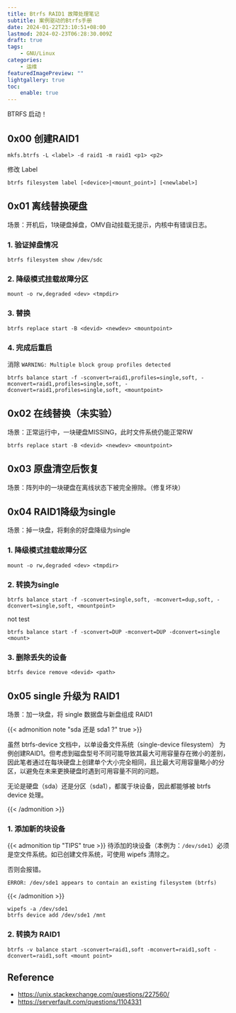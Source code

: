 ```yaml
---
title: Btrfs RAID1 故障处理笔记
subtitle: 案例驱动的Btrfs手册
date: 2024-01-22T23:10:51+08:00
lastmod: 2024-02-23T06:28:30.009Z
draft: true
tags:
    - GNU/Linux
categories:
    - 运维
featuredImagePreview: ""
lightgallery: true
toc:
    enable: true
---
```


BTRFS 启动！

<!--more-->

## 0x00 创建RAID1

```shell
mkfs.btrfs -L <label> -d raid1 -m raid1 <p1> <p2>
```

修改 Label

```shell
btrfs filesystem label [<device>|<mount_point>] [<newlabel>]
```

## 0x01 离线替换硬盘

场景：开机后，1块硬盘掉盘，OMV自动挂载无提示，内核中有错误日志。

### 1. 验证掉盘情况

```shell
btrfs filesystem show /dev/sdc
```

### 2. 降级模式挂载故障分区

```shell
mount -o rw,degraded <dev> <tmpdir>
```

### 3. 替换

```shell
btrfs replace start -B <devid> <newdev> <mountpoint>
```

### 4. 完成后重启

消除 `WARNING: Multiple block group profiles detected`

```shell
btrfs balance start -f -sconvert=raid1,profiles=single,soft, -mconvert=raid1,profiles=single,soft, -dconvert=raid1,profiles=single,soft, <mountpoint>
```

## 0x02 在线替换（未实验）

场景：正常运行中，一块硬盘MISSING，此时文件系统仍能正常RW

```shell
btrfs replace start -B <devid> <newdev> <mountpoint>
```

## 0x03 原盘清空后恢复

场景：阵列中的一块硬盘在离线状态下被完全擦除。（修复坏块）

## 0x04 RAID1降级为single

场景：掉一块盘，将剩余的好盘降级为single

### 1. 降级模式挂载故障分区

```shell
mount -o rw,degraded <dev> <tmpdir>
```

### 2. 转换为single

```shell
btrfs balance start -f -sconvert=single,soft, -mconvert=dup,soft, -dconvert=single,soft, <mountpoint>
```

not test

```shell
btrfs balance start -f -sconvert=DUP -mconvert=DUP -dconvert=single <mount>
```

### 3. 删除丢失的设备

```shell
btrfs device remove <devid> <path>
```

## 0x05 single 升级为 RAID1

场景：加一块盘，将 single 数据盘与新盘组成 RAID1

{{< admonition note "sda 还是 sda1 ?" true >}}

虽然 btrfs-device 文档中，以单设备文件系统（single-device filesystem） 为例创建RAID1。但考虑到磁盘型号不同可能导致其最大可用容量存在微小的差别，因此笔者通过在每块硬盘上创建单个大小完全相同，且比最大可用容量略小的分区，以避免在未来更换硬盘时遇到可用容量不同的问题。

无论是硬盘（sda）还是分区（sda1），都属于块设备，因此都能够被 btrfs device 处理。

{{< /admonition >}}

### 1. 添加新的块设备

{{< admonition tip "TIPS" true >}}
待添加的块设备（本例为：`/dev/sde1`）必须是空文件系统。如已创建文件系统，可使用 wipefs 清除之。

否则会报错。

```
ERROR: /dev/sde1 appears to contain an existing filesystem (btrfs)
```
{{< /admonition >}}

```shell
wipefs -a /dev/sde1
btrfs device add /dev/sde1 /mnt
```

### 2. 转换为 RAID1

```shell
btrfs -v balance start -sconvert=raid1,soft -mconvert=raid1,soft -dconvert=raid1,soft <mount point>
```

## Reference

- https://unix.stackexchange.com/questions/227560/
- https://serverfault.com/questions/1104331